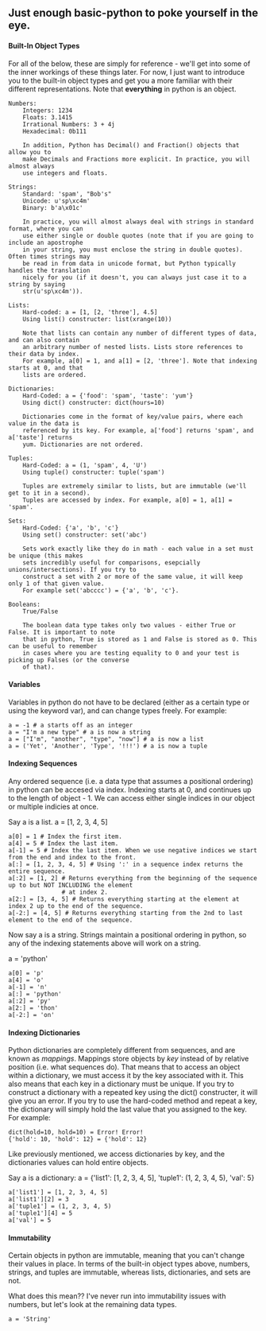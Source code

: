 ## Just enough basic-python to poke yourself in the eye. 

#### Built-In Object Types 

For all of the below, these are simply for reference - we'll get into some of the inner 
workings of these things later. For now, I just want to introduce you to the built-in 
object types and get you a more familiar with their different representations. Note that 
**everything** in python is an object. 

```
Numbers:  
	Integers: 1234 
	Floats: 3.1415
	Irrational Numbers: 3 + 4j
	Hexadecimal: 0b111 

	In addition, Python has Decimal() and Fraction() objects that allow you to 
	make Decimals and Fractions more explicit. In practice, you will almost always
	use integers and floats. 

Strings: 
	Standard: 'spam', "Bob's"
	Unicode: u'sp\xc4m'
	Binary: b'a\x01c'

	In practice, you will almost always deal with strings in standard format, where you can 
	use either single or double quotes (note that if you are going to include an apostrophe 
	in your string, you must enclose the string in double quotes). Often times strings may 
	be read in from data in unicode format, but Python typically handles the translation 
	nicely for you (if it doesn't, you can always just case it to a string by saying 
	str(u'sp\xc4m')).

Lists: 
	Hard-coded: a = [1, [2, 'three'], 4.5] 
	Using list() constructer: list(xrange(10)) 

	Note that lists can contain any number of different types of data, and can also contain 
	an arbitrary number of nested lists. Lists store references to their data by index.
	For example, a[0] = 1, and a[1] = [2, 'three']. Note that indexing starts at 0, and that 
	lists are ordered. 

Dictionaries: 
	Hard-Coded: a = {'food': 'spam', 'taste': 'yum'}
	Using dict() constructer: dict(hours=10) 

	Dictionaries come in the format of key/value pairs, where each value in the data is 
	referenced by its key. For example, a['food'] returns 'spam', and a['taste'] returns 
	yum. Dictionaries are not ordered. 

Tuples: 
	Hard-Coded: a = (1, 'spam', 4, 'U')
	Using tuple() constructer: tuple('spam')

	Tuples are extremely similar to lists, but are immutable (we'll get to it in a second). 
	Tuples are accessed by index. For example, a[0] = 1, a[1] = 'spam'. 

Sets: 
	Hard-Coded: {'a', 'b', 'c'}
	Using set() constructer: set('abc')

	Sets work exactly like they do in math - each value in a set must be unique (this makes 
	sets incredibly useful for comparisons, esepcially unions/intersections). If you try to 
	construct a set with 2 or more of the same value, it will keep only 1 of that given value. 
	For example set('abcccc') = {'a', 'b', 'c'}. 

Booleans: 
	True/False

	The boolean data type takes only two values - either True or False. It is important to note
	that in python, True is stored as 1 and False is stored as 0. This can be useful to remember
	in cases where you are testing equality to 0 and your test is picking up Falses (or the converse 
	of that). 
```

#### Variables 

Variables in python do not have to be declared (either as a certain type or using the keyword var), and can change types freely. For example: 

```
a = -1 # a starts off as an integer
a = "I'm a new type" # a is now a string
a = ["I'm", "another", "type", "now"] # a is now a list
a = ('Yet', 'Another', 'Type', '!!!') # a is now a tuple
```

#### Indexing Sequences

Any ordered sequence (i.e. a data type that assumes a positional ordering) in python can be accesed via
index. Indexing starts at 0, and continues up to the length of object - 1. We can access either single 
indices in our object or multiple indicies at once. 

Say a is a list. a = [1, 2, 3, 4, 5]

```
a[0] = 1 # Index the first item. 
a[4] = 5 # Index the last item. 
a[-1] = 5 # Index the last item. When we use negative indices we start from the end and index to the front.
a[:] = [1, 2, 3, 4, 5] # Using ':' in a sequence index returns the entire sequence. 
a[:2] = [1, 2] # Returns everything from the beginning of the sequence up to but NOT INCLUDING the element 
			   # at index 2. 
a[2:] = [3, 4, 5] # Returns everything starting at the element at index 2 up to the end of the sequence. 
a[-2:] = [4, 5] # Returns everything starting from the 2nd to last element to the end of the sequence. 
```

Now say a is a string. Strings maintain a positional ordering in python, so any of the indexing statements
above will work on a string. 

a = 'python'

```
a[0] = 'p'
a[4] = 'o'
a[-1] = 'n'
a[:] = 'python'
a[:2] = 'py'
a[2:] = 'thon'
a[-2:] = 'on'
```

#### Indexing Dictionaries

Python dictionaries are completely different from sequences, and are known as _mappings_. Mappings store objects by _key_ instead of by relative position (i.e. what sequences do). That means that to access an object within a dictionary, we must access it by the key associated with it. This also means that each key in a dictionary must be unique. If you try to construct a dictionary with a repeated key using the dict() constructer, it will give you an error. If you try to use the hard-coded method and repeat a key, the dictionary will simply hold the last value that you assigned to the key. For example: 

```
dict(hold=10, hold=10) = Error! Error!
{'hold': 10, 'hold': 12} = {'hold': 12}
```

Like previously mentioned, we access dictionaries by key, and the dictionaries values can hold entire objects. 

Say a is a dictionary: a = {'list1': [1, 2, 3, 4, 5], 'tuple1': (1, 2, 3, 4, 5), 'val': 5}

```
a['list1'] = [1, 2, 3, 4, 5]
a['list1'][2] = 3
a['tuple1'] = (1, 2, 3, 4, 5)
a['tuple1'][4] = 5
a['val'] = 5
``` 

#### Immutability

Certain objects in python are immutable, meaning that you can't change their values in place. In 
terms of the built-in object types above, numbers, strings, and tuples are immutable, whereas 
lists, dictionaries, and sets are not. 

What does this mean?? I've never run into immutability issues with numbers, but let's look at the remaining
data types. 

```
a = 'String'
```

